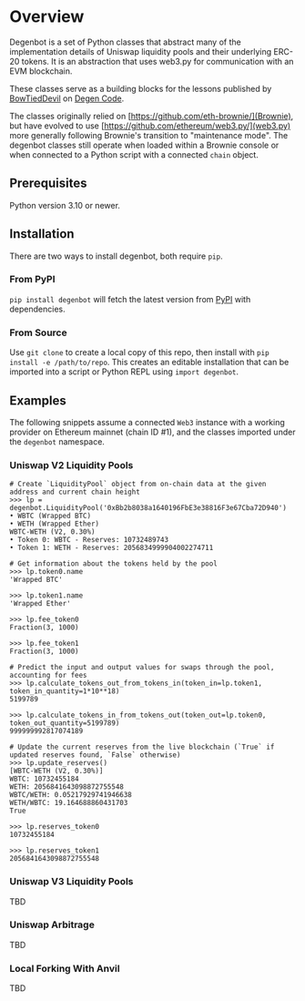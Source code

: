 # Overview
Degenbot is a set of Python classes that abstract many of the implementation details of Uniswap liquidity pools and their underlying ERC-20 tokens. It is an abstraction that uses web3.py for communication with an EVM blockchain.

These classes serve as a building blocks for the lessons published by [BowTiedDevil](https://twitter.com/BowTiedDevil) on [Degen Code](https://www.degencode.com/).

The classes originally relied on [https://github.com/eth-brownie/](Brownie), but have evolved to use [https://github.com/ethereum/web3.py/](web3.py) more generally following Brownie's transition to "maintenance mode". The degenbot classes still operate when loaded within a Brownie console or when connected to a Python script with a connected `chain` object.

## Prerequisites
Python version 3.10 or newer.

## Installation
There are two ways to install degenbot, both require `pip`.

### From PyPI
`pip install degenbot` will fetch the latest version from [PyPI](https://pypi.org/project/degenbot/) with dependencies.

### From Source
Use `git clone` to create a local copy of this repo, then install with `pip install -e /path/to/repo`. This creates an editable installation that can be imported into a script or Python REPL using `import degenbot`.

## Examples
The following snippets assume a connected `Web3` instance with a working provider on Ethereum mainnet (chain ID #1), and the classes imported under the `degenbot` namespace.

### Uniswap V2 Liquidity Pools

```
# Create `LiquidityPool` object from on-chain data at the given address and current chain height
>>> lp = degenbot.LiquidityPool('0xBb2b8038a1640196FbE3e38816F3e67Cba72D940')
• WBTC (Wrapped BTC)
• WETH (Wrapped Ether)
WBTC-WETH (V2, 0.30%)
• Token 0: WBTC - Reserves: 10732489743
• Token 1: WETH - Reserves: 2056834999904002274711

# Get information about the tokens held by the pool
>>> lp.token0.name
'Wrapped BTC'

>>> lp.token1.name
'Wrapped Ether'

>>> lp.fee_token0
Fraction(3, 1000)

>>> lp.fee_token1
Fraction(3, 1000)

# Predict the input and output values for swaps through the pool, accounting for fees
>>> lp.calculate_tokens_out_from_tokens_in(token_in=lp.token1, token_in_quantity=1*10**18)
5199789

>>> lp.calculate_tokens_in_from_tokens_out(token_out=lp.token0, token_out_quantity=5199789)
999999992817074189

# Update the current reserves from the live blockchain (`True` if updated reserves found, `False` otherwise)
>>> lp.update_reserves()
[WBTC-WETH (V2, 0.30%)]
WBTC: 10732455184
WETH: 2056841643098872755548
WBTC/WETH: 0.05217929741946638
WETH/WBTC: 19.164688860431703
True
       
>>> lp.reserves_token0
10732455184

>>> lp.reserves_token1
2056841643098872755548
```

### Uniswap V3 Liquidity Pools

TBD

### Uniswap Arbitrage

TBD

### Local Forking With Anvil

TBD
